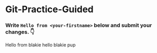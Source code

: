 # Git-Practice-Guided

### Write `Hello from <your-firstname>` below and submit your changes. 👇

Hello from blakie 
hello blakie pup
